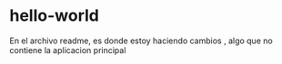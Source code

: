 # hello-world

En el archivo readme, es donde estoy haciendo cambios , algo que no contiene
la aplicacion principal
